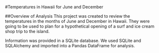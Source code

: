 #Temperatures in Hawaii for June and December

##Overview of Analysis
This project was created to review the temperatures in the months of June and December in Hawaii. They were going to be used to plan for a hypothetical opening of a surf and ice cream shop trip to the island.

Information was provided in a SQLite database. We used SQLite and SQLAlchemy and imported into a Pandas DataFrame for analysis.

